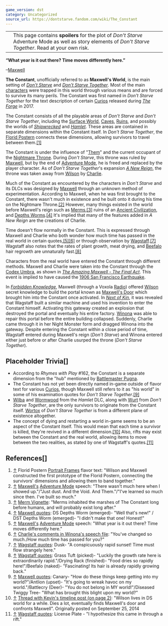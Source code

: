 ```yaml
---
game_version: dst
category: Uncategorized
source_url: https://dontstarve.fandom.com/wiki/The_Constant
---
```


|  |  |
| --- | --- |
|  | This page contains **spoilers** for the plot of *Don't Starve* Adventure Mode as well as story elements of *Don't Starve Together*. Read at your own risk. |

**“**What year is it out there? Time moves differently here.**”**

–[Maxwell](/wiki/Maxwell "Maxwell")

**The Constant**, unofficially referred to as **Maxwell's World**, is the main setting of *[Don't Starve](/wiki/Don%27t_Starve "Don't Starve")* and *[Don't Starve Together](/wiki/Don%27t_Starve_Together "Don't Starve Together")*. Most of the main [characters](/wiki/Characters "Characters") were trapped in this world through various means and are forced to survive its many perils. The Constant was first named in *Don't Starve Together* for the text description of certain [Curios](/wiki/Curios "Curios") released during *[The Forge](/wiki/The_Forge "The Forge")* in 2017.

The Constant consists of all the playable areas of *Don't Starve* and *Don't Starve Together*, including the [Surface World](/wiki/Surface_World "Surface World"), [Caves](/wiki/Caves "Caves"), [Ruins](/wiki/Ruins "Ruins"), and possibly the worlds of *[Shipwrecked](/wiki/Shipwrecked "Shipwrecked")* and *[Hamlet](/wiki/Hamlet "Hamlet")*. These areas are contained in separate dimensions within the Constant itself. In *Don't Starve Together*, the [Florid Postern](/wiki/Florid_Postern "Florid Postern") connects these dimensions, allowing survivors to travel between them.[[1]](#cite_note-1)

The Constant is under the influence of "[Them](/wiki/Them "Them")" and the current occupant of the [Nightmare Throne](/wiki/Nightmare_Throne "Nightmare Throne"). During *Don't Starve*, this throne was ruled by [Maxwell](/wiki/Maxwell/NPC "Maxwell/NPC"), but by the end of [Adventure Mode](/wiki/Adventure_Mode "Adventure Mode"), he is freed and replaced by the player character. As of *Don't Starve Together*'s expansion *[A New Reign](/wiki/A_New_Reign "A New Reign")*, the throne was taken away from [Wilson](/wiki/Wilson "Wilson") by [Charlie](/wiki/Charlie "Charlie").

Much of the Constant as encountered by the characters in *Don't Starve* and its DLCs was designed by [Maxwell](/wiki/Maxwell "Maxwell") through an unknown method of experimentation. According to Maxwell, when he was first brought to the Constant, there wasn't much in existence and he built onto it during his time on the Nightmare Throne.[[2]](#cite_note-2) However, many things existed in the world before Maxwell's reign such as [Merms](/wiki/Merm "Merm"),[[3]](#cite_note-3) ruins of an [Ancient Civilization](/wiki/Ancient_Civilization "Ancient Civilization"), and [Depths Worms](/wiki/Depths_Worm "Depths Worm").[[4]](#cite_note-4) It's implied that many of the features added in *A New Reign* are the creations of Charlie.

Time doesn't flow normally in the Constant. This is expressed through Maxwell and Charlie who both wonder how much time has passed in the real world in certain quotes,[[5]](#cite_note-5)[[6]](#cite_note-6) or through observation by [Wagstaff](/wiki/Wagstaff "Wagstaff").[[7]](#cite_note-7) Wagstaff also notes that the rates of plant growth, meat drying, and [Beefalo](/wiki/Beefalo "Beefalo") hair regrowth are unnaturally fast.[[8]](#cite_note-8)

Characters from the real world have entered the Constant through different methods. Maxwell and Charlie were taken into the Constant through the [Codex Umbra](/wiki/Codex_Umbra "Codex Umbra"), as shown in *[The Amazing Maxwell - The Final Act](/wiki/Animated_Shorts_and_Trailers#The_Amazing_Maxwell_-_The_Final_Act "Animated Shorts and Trailers")*. This event is implied to have caused the [1906 San Francisco Earthquake](https://en.wikipedia.org/wiki/1906_San_Francisco_earthquake "wikipedia:1906 San Francisco earthquake").

In *[Forbidden Knowledge](/wiki/Animated_Shorts_and_Trailers#Forbidden_Knowledge "Animated Shorts and Trailers")*, Maxwell (through a Voxola [Radio](/wiki/Radio "Radio")) offered [Wilson](/wiki/Wilson "Wilson") secret knowledge to build the portal known as [Maxwell's Door](/wiki/Maxwell%27s_Door "Maxwell's Door") which brought him into the Constant once activated. In *[Next of Kin](/wiki/Animated_Shorts_and_Trailers#Next_of_Kin "Animated Shorts and Trailers")*, it was revealed that Wagstaff built a similar machine and used his invention to enter the Constant himself. Activating this gateway created an explosion that destroyed the portal and eventually his entire factory. [Winona](/wiki/Winona "Winona") was able to repair this portal before the entire building collapsed. Suddenly, Charlie came through it in her Night Monster form and dragged Winona into the gateway. Despite entering the Constant within a close period of time, Wagstaff entered during Maxwell's reign (*Don't Starve*) and Winona entered either just before or after Charlie usurped the throne (*Don't Starve Together*).

## Placeholder Trivia[]

* According to *Rhymes with Play* #162, the Constant is a separate dimension from the "hub" mentioned by [Battlemaster Pugna](/wiki/Battlemaster_Pugna "Battlemaster Pugna").
* The Constant has not yet been directly named in-game outside of flavor text for various [Curios](/wiki/Curios "Curios"), though Maxwell still refers to it as "his world" in some of his examination quotes for *Don't Starve Together*.[[9]](#cite_note-9)
* [Wilba](/wiki/Wilba "Wilba") and [Wormwood](/wiki/Wormwood "Wormwood") from the *Hamlet* DLC, along with [Wurt](/wiki/Wurt "Wurt") from *Don't Starve Together*, are the only survivors to originate from the Constant itself. [Wortox](/wiki/Wortox "Wortox") of *Don't Starve Together* is from a different plane of existence altogether.
* The concept of dying and restarting a world in-game seems to be an aspect of the Constant itself. This would mean that each time a survivor is killed, they're revived in a different dimension.[[10]](#cite_note-timeline-10) Also, rifts may exist between the Constant and the real world, allowing items to move between the two realities, as stated by one of Wagstaff's quotes.[[11]](#cite_note-11)

## References[]

1. [↑](#cite_ref-1) Florid Postern [Portrait Frames](/wiki/Portrait_Frames "Portrait Frames") flavor text: "Wilson and Maxwell constructed the first prototype of the Florid Postern, connecting the survivors' dimensions and allowing them to band together."
2. [↑](#cite_ref-2) [Maxwell's](/wiki/Maxwell/NPC#Quotes "Maxwell/NPC") [Adventure Mode](/wiki/Adventure_Mode "Adventure Mode") speech: "There wasn't much here when I showed up."/"Just dust. And the Void. And Them."/"I've learned so much since then. I've built so much."
3. [↑](#cite_ref-3) [Merm Vignette](/wiki/Vignettes "Vignettes"): "Merms inhabited the marshes of The Constant long before humans, and will probably exist long after."
4. [↑](#cite_ref-4) [Maxwell quotes](/wiki/Maxwell_quotes "Maxwell quotes"): DS Depths Worm (emerged)- "Well that's new!" / DST Depths Worm (emerged)- "I didn't make that one! Honest!"
5. [↑](#cite_ref-5) [Maxwell's](/wiki/Maxwell/NPC#Quotes "Maxwell/NPC") [Adventure Mode](/wiki/Adventure_Mode "Adventure Mode") speech: "What year is it out there? Time moves differently here."
6. [↑](#cite_ref-6) [Charlie's comments in Winona's speech file](/wiki/Charlie#Speech_File_Comments "Charlie"): "You've changed so much./How much time has passed for you?"
7. [↑](#cite_ref-7) [Wagstaff quotes](/wiki/Wagstaff_quotes "Wagstaff quotes"): Dusk- "A conspicuously rapid sunset! Time must flow strangely here."
8. [↑](#cite_ref-8) [Wagstaff quotes](/wiki/Wagstaff_quotes "Wagstaff quotes"): Grass Tuft (picked)- "Luckily the growth rate here is extraordinarily rapid."/Drying Rack (finished)- "Food dries so rapidly here!"/Beefalo (naked)- "Fascinating! Its hair is already rapidly growing back."
9. [↑](#cite_ref-9) [Maxwell quotes](/wiki/Maxwell_quotes "Maxwell quotes"): Canary- "How do these things keep getting into my world?"/Antlion (upset)- "It's going to wreak havoc on my world."/Battlecry (Deer)- "You do not belong in MY world!"/Diseased Twiggy Tree- "What has brought this blight upon my world?"
10. [↑](#cite_ref-timeline_10-0) [Thread with Kevin's timeline post (on page 2)](https://forums.kleientertainment.com/topic/40533-will-there-be-anything-more-for-puzzlesbackstory-after-intermission/?do=findComment&comment=541083): "Wilson lives in DS world for a while. Dies a lot, eventually finds Maxwell's door and confronts Maxwell". Originally posted on September 25, 2014
11. [↑](#cite_ref-11) [Wagstaff quotes](/wiki/Wagstaff_quotes "Wagstaff quotes"): License Plate - "I hypothesize this came in through a rift."